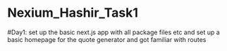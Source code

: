 # Nexium_Hashir_Task1
#Day1: set up the basic next.js app with all package files etc and set up a basic homepage for the quote generator and got familiar with routes
